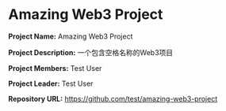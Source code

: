 # Amazing Web3 Project

**Project Name:**
Amazing Web3 Project

**Project Description:**
一个包含空格名称的Web3项目

**Project Members:**
Test User

**Project Leader:**
Test User

**Repository URL:**
https://github.com/test/amazing-web3-project